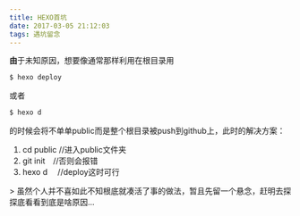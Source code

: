 ```yaml
---
title: HEXO首坑
date: 2017-03-05 21:12:03
tags: 遇坑留念
---
```

**由**于未知原因，想要像通常那样利用在根目录用
``` bash
$ hexo deploy
```
或者
``` bash
$ hexo d
```
的时候会将不单单public而是整个根目录被push到github上，此时的解决方案：
<ol>
<li>cd public //进入public文件夹</li>
<li>git init　//否则会报错</li>
<li>hexo d 　//deploy这时可行</li>
</ol>
> 虽然个人并不喜如此不知根底就凑活了事的做法，暂且先留一个悬念，赶明去探探底看看到底是啥原因...